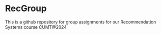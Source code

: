 # RecGroup
This is a github repository for group assignments for our Recommendation Systems course CUMT@2024

